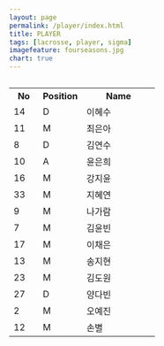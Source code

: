 ```yaml
---
layout: page
permalink: /player/index.html
title: PLAYER
tags: [lacrosse, player, sigma]
imagefeature: fourseasons.jpg
chart: true
---
```

<div class="row">
    <div class="large-12 columns">
      <table>
        <colgroup>
          <col width="20%">
          <col width="30%">
          <col width="50%">
        </colgroup>
        <tr>
          <th>No</th>
          <th>Position</th>
          <th>Name</th>
        </tr>
        <tr>
          <td>14</td>
          <td>D</td>
          <td>이혜수</td>
        </tr>
        <tr>
          <td>11</td>
          <td>M</td>
          <td>최은아</td>
        <tr>
        </tr>
          <td>8</td>
          <td>D</td>
          <td>김연수</td>
        </tr>
        <tr>
          <td>10</td>
          <td>A</td>
          <td>윤은희</td>
        </tr>
        <tr>
          <td>16</td>
          <td>M</td>
          <td>강지윤</td>
        </tr>
        <tr>
          <td>33</td>
          <td>M</td>
          <td>지혜연</td>
        </tr>
        <tr>
          <td>9</td>
          <td>M</td>
          <td>나가람</td>
        </tr>
        <tr>
          <td>7</td>
          <td>M</td>
          <td>김윤빈</td>
        </tr>
        <tr>
          <td>17</td>
          <td>M</td>
          <td>이채은</td>
        </tr>
        <tr>
          <td>13</td>
          <td>M</td>
          <td>송지현</td>
        </tr>
        <tr>
          <td>23</td>
          <td>M</td>
          <td>김도원</td>
        </tr>
        <tr>
          <td>27</td>
          <td>D</td>
          <td>양다빈</td>
        </tr>
        <tr>
          <td>2</td>
          <td>M</td>
          <td>오예진</td>
        </tr>
        <tr>
          <td>12</td>
          <td>M</td>
          <td>손별</td>
        </tr>
      </table>
     </div>
</div> 